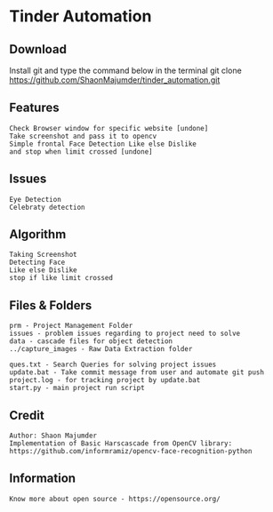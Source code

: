 # Tinder Automation
## Download
Install git and type the command below in the terminal
	git clone https://github.com/ShaonMajumder/tinder_automation.git

## Features
	Check Browser window for specific website [undone]
	Take screenshot and pass it to opencv
	Simple frontal Face Detection Like else Dislike
	and stop when limit crossed [undone]

## Issues
	Eye Detection
	Celebraty detection

## Algorithm
	Taking Screenshot
	Detecting Face
	Like else Dislike
	stop if like limit crossed

## Files & Folders
	prm - Project Management Folder
	issues - problem issues regarding to project need to solve
	data - cascade files for object detection
	../capture_images - Raw Data Extraction folder

	ques.txt - Search Queries for solving project issues
	update.bat - Take commit message from user and automate git push
	project.log - for tracking project by update.bat
	start.py - main project run script

## Credit
	Author: Shaon Majumder
 	Implementation of Basic Harscascade from OpenCV library: https://github.com/informramiz/opencv-face-recognition-python

## Information
	Know more about open source - https://opensource.org/